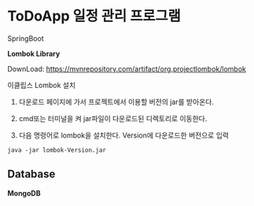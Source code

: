 # ToDoApp 일정 관리 프로그램

SpringBoot

**Lombok Library**

DownLoad: https://mvnrepository.com/artifact/org.projectlombok/lombok

이클립스 Lombok 설치
1. 다운로드 페이지에 가서 프로젝트에서 이용할 버전의 jar를 받아온다. 

2. cmd또는 터미널을 켜 jar파일이 다운로드된 디렉토리로 이동한다.

3. 다음 명령어로 lombok을 설치한다. Version에 다운로드한 버전으로 입력

```java -jar lombok-Version.jar```


## Database
**MongoDB**
